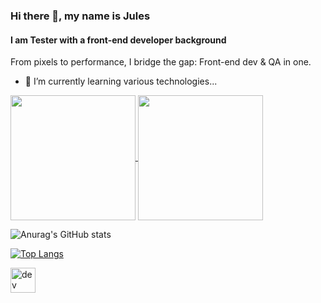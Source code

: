 ### Hi there 👋, my name is Jules

#### I am Tester with a front-end developer background

From pixels to performance, I bridge the gap: Front-end dev & QA in one.

- 🌱 I’m currently learning various technologies...

<a href="https://github.com/Devfront-end/github-readme-stats">
  <img height=200 align="center" src="https://github-readme-stats.vercel.app/api?username=Devfront-end" />
</a>
<a href="https://github.com/Devfront-end/convoychat">
  <img height=200 align="center" src="https://github-readme-stats.vercel.app/api/top-langs?username=Devfront-end&layout=compact&langs_count=8&card_width=320" />
</a>

![Anurag's GitHub stats](https://github-readme-stats.vercel.app/api?username=Devfront-end&theme=dark&show_icons=true)

[![Top Langs](https://github-readme-stats.vercel.app/api/top-langs/?username=anuraghazra&layout=donut-vertical)](https://github.com/anuraghazra/github-readme-stats)
  
[<img src='https://cdn.jsdelivr.net/npm/simple-icons@3.0.1/icons/hashnode.svg' alt='dev' height='40'>](https://jules.hashnode.dev/)

<!--
**Devfront-end/Devfront-end** is a ✨ _special_ ✨ repository because its `README.md` (this file) appears on your GitHub profile.


-->

